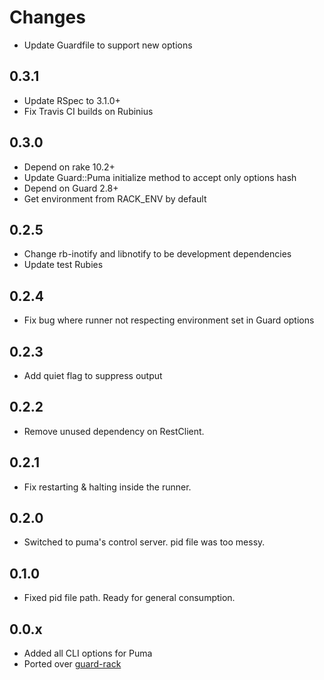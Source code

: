 # Changes

* Update Guardfile to support new options

## 0.3.1

* Update RSpec to 3.1.0+
* Fix Travis CI builds on Rubinius

## 0.3.0

* Depend on rake 10.2+
* Update Guard::Puma initialize method to accept only options hash
* Depend on Guard 2.8+
* Get environment from  RACK_ENV by default

## 0.2.5

* Change rb-inotify and libnotify to be development dependencies
* Update test Rubies

## 0.2.4

* Fix bug where runner not respecting environment set in Guard options

## 0.2.3

* Add quiet flag to suppress output

## 0.2.2

* Remove unused dependency on RestClient.

## 0.2.1

* Fix restarting & halting inside the runner.

## 0.2.0

* Switched to puma's control server. pid file was too messy.

## 0.1.0

* Fixed pid file path. Ready for general consumption.

## 0.0.x

* Added all CLI options for Puma
* Ported over [guard-rack](https://github.com/dblock/guard-rack)
